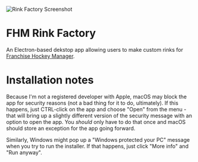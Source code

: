 ![Rink Factory Screenshot](https://i.imgur.com/OFFUMVN.jpg)

# FHM Rink Factory

An Electron-based dekstop app allowing users to make custom rinks for [Franchise Hockey  Manager](https://www.ootpdevelopments.com/franchise-hockey-manager-home/).

# Installation notes

Because I'm not a registered developer with Apple, macOS may block the app for security reasons (not a bad thing for it to do, ultimately).  If this happens, just CTRL-click on the app and choose "Open" from the menu - that will bring up a slightly different version of the security message with an option to open the app.  You *should* only have to do that once and macOS should store an exception for the app going forward.

Similarly, Windows might pop up a "Windows protected your PC" message when you try to run the installer.  If that happens, just click "More info" and "Run anyway".
